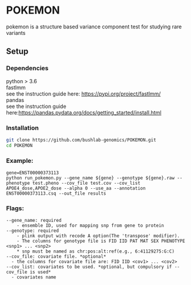 # POKEMON
pokemon is a structure based variance component test for studying rare variants

## Setup
### Dependencies
python > 3.6  
fastlmm  
  see the instruction guide here: https://pypi.org/project/fastlmm/  
pandas  
  see the instruction guide here:https://pandas.pydata.org/docs/getting_started/install.html  

### Installation
```bash
git clone https://github.com/bushlab-genomics/POKEMON.git  
cd POKEMON 
```
### Example:
```
gene=ENST00000373113
python run_pokemon.py --gene_name ${gene} --genotype ${gene}.raw --phenotype test.pheno --cov_file test.cov --cov_list APOE4_dose,APOE2_dose --alpha 0 --use_aa --annotation ENST00000373113.csq --out_file results
```
### Flags:
```
--gene_name: required
    - ensemble ID, used for mapping snp from gene to protein  
--genotype: required
    - plink output with recode A option(The 'transpose' modifier).    
    - The columns for genotype file is FID IID PAT MAT SEX PHENOTYPE <snp1> ... <snp2>  
    * snp must be named as chr:pos:alt:ref(e.g., 6:41129275:G:C)  
--cov_file: covariate file. *optional*  
  - the columns for covariate file are: FID IID <cov1> ... <cov2>  
--cov_list: covariates to be used. *optional, but compulsory if --cov_file is used*  
  - covariates name    
```

